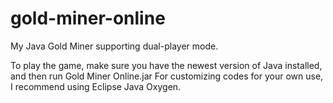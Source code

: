 # gold-miner-online
My Java Gold Miner supporting dual-player mode.

To play the game, make sure you have the newest version of Java installed, and then run Gold Miner Online.jar
For customizing codes for your own use, I recommend using Eclipse Java Oxygen.
